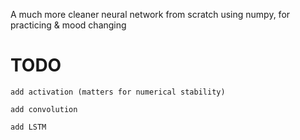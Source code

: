 A much more cleaner neural network from scratch using numpy, for practicing & mood changing

# TODO

    add activation (matters for numerical stability)

    add convolution

    add LSTM


